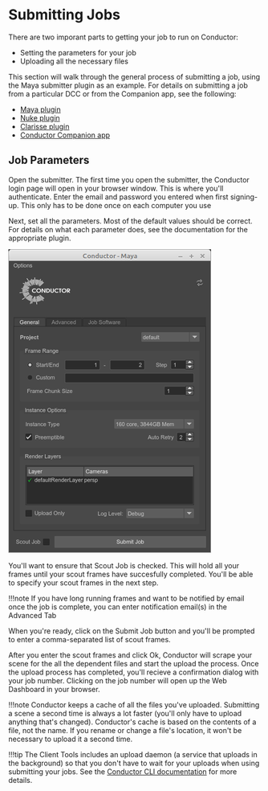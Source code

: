 # Submitting Jobs

There are two imporant parts to getting your job to run on Conductor:

  * Setting the parameters for your job
  * Uploading all the necessary files

This section will walk through the general process of submitting a job, using the Maya submitter plugin as an example. For details on submitting a job from a particular DCC or from the Companion app, see the following:

  * [Maya plugin](/client_tools/maya.md)
  * [Nuke plugin](/client_tools/n*uke.md)
  * [Clarisse plugin](/client_tools/clarisse.md)
  * [Conductor Companion app](/client_tools/companion/overview.md)

## Job Parameters

Open the submitter. The first time you open the submitter, the Conductor login page will open in your browser window. This is where you'll authenticate. Enter the email and password you entered when first signing-up. This only has to be done once on each computer you use

Next, set all the parameters. Most of the default values should be correct. For details on what each parameter does, see the documentation for the appropriate plugin.

![Conductor sign-up form](../image/getting_started/maya_submitter.png)

You'll want to ensure that Scout Job is checked. This will hold all your frames until your scout frames have succesfully completed. You'll be able to specify your scout frames in the next step.

!!!note
    If you have long running frames and want to be notified by email once the job is complete, you can enter notification email(s) in the Advanced Tab

When you're ready, click on the Submit Job button and you'll be prompted to enter a comma-separated list of scout frames.

After you enter the scout frames and click Ok, Conductor will scrape your scene for the all the dependent files and start the upload the process. Once the upload process has completed, you'll recieve a confirmation dialog with your job number. Clicking on the job number will open up the Web Dashboard in your browser.

!!!note
    Conductor keeps a cache of all the files you've uploaded. Submitting a scene a second time is always a lot faster (you'll only have to upload anything that's changed). Conductor's cache is based on the contents of a file, not the name. If you rename or change a file's location, it won't be necessary to upload it a second time.

!!!tip
    The Client Tools includes an upload daemon (a service that uploads in the background) so that you don't have to wait for your uploads when using submitting your jobs. See the [Conductor CLI documentation][conductor_cli] for more details.


<!--
<table>
  <tr>
    <td>Frame Range</td>
    <td>Which frames to render.</td>
  </tr>
  <tr>
    <td>Step</td>
    <td> Filters the Frame Range with a skip value. Default is set to 1 (every frame). A value of 5 would result in every 5th frame rendered, 10 would result in every 10th frame rendered.</td>
  </tr>
  <tr>
    <td>Frame Chunk Size</td>
    <td> How many frames to bundle in a single task.</td>
  </tr>
  <tr>
    <td>Instance Type</td>
    <td>What kind of machine to render it on. This will affect cost and speed! Here is the list of current available instance types. Match the needs of your file and speed to machine configuration.</td>
  </tr>
  <tr>
    <td>Preemptible</td>
    <td>Preemptible machines are offered at a considerable savings.</td>
  </tr>
  <tr>
    <td>Project</td>
    <td>An account can have numerous projects to track usage and set cost limits. Which project does this submission belong to? Find out about adding additional projects to your account here.</td>
  </tr>
  <tr>
    <td>Upload Only</td>
    <td>This collects and uploads dependencies without initiating rendering tasks.</td>
  </tr>
  <tr>
    <td>Scout Frames</td>
    <td>Scout frames are frames which will execute and finish first while the rest of the frames wait.</td>
  </tr>
</table>
-->

[conductor_cli]: ../client_tools/cli.md
